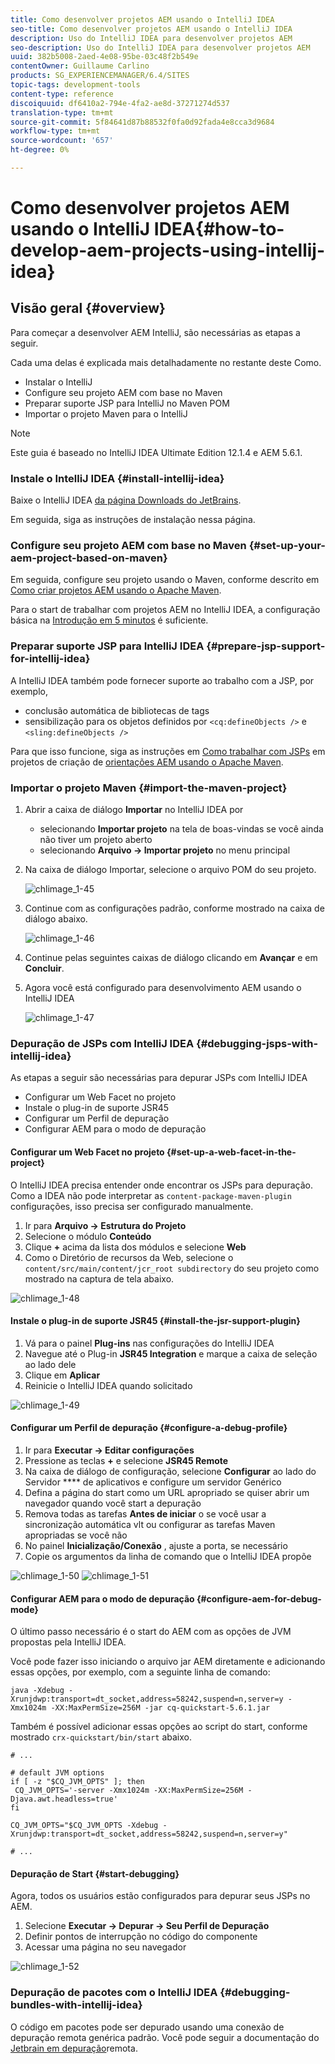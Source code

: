 ```yaml
---
title: Como desenvolver projetos AEM usando o IntelliJ IDEA
seo-title: Como desenvolver projetos AEM usando o IntelliJ IDEA
description: Uso do IntelliJ IDEA para desenvolver projetos AEM
seo-description: Uso do IntelliJ IDEA para desenvolver projetos AEM
uuid: 382b5008-2aed-4e08-95be-03c48f2b549e
contentOwner: Guillaume Carlino
products: SG_EXPERIENCEMANAGER/6.4/SITES
topic-tags: development-tools
content-type: reference
discoiquuid: df6410a2-794e-4fa2-ae8d-37271274d537
translation-type: tm+mt
source-git-commit: 5f84641d87b88532f0fa0d92fada4e8cca3d9684
workflow-type: tm+mt
source-wordcount: '657'
ht-degree: 0%

---
```



# Como desenvolver projetos AEM usando o IntelliJ IDEA{#how-to-develop-aem-projects-using-intellij-idea}

## Visão geral {#overview}

Para começar a desenvolver AEM IntelliJ, são necessárias as etapas a seguir.

Cada uma delas é explicada mais detalhadamente no restante deste Como.

* Instalar o IntelliJ
* Configure seu projeto AEM com base no Maven
* Preparar suporte JSP para IntelliJ no Maven POM
* Importar o projeto Maven para o IntelliJ

>[!NOTE]
>
>Este guia é baseado no IntelliJ IDEA Ultimate Edition 12.1.4 e AEM 5.6.1.

### Instale o IntelliJ IDEA {#install-intellij-idea}

Baixe o IntelliJ IDEA [da página Downloads do JetBrains](https://www.jetbrains.com/idea/download/index.html).

Em seguida, siga as instruções de instalação nessa página.

### Configure seu projeto AEM com base no Maven {#set-up-your-aem-project-based-on-maven}

Em seguida, configure seu projeto usando o Maven, conforme descrito em [Como criar projetos AEM usando o Apache Maven](/help/sites-developing/ht-projects-maven.md).

Para o start de trabalhar com projetos AEM no IntelliJ IDEA, a configuração básica na [Introdução em 5 minutos](https://maven.apache.org/guides/getting-started/maven-in-five-minutes.html) é suficiente.

### Preparar suporte JSP para IntelliJ IDEA {#prepare-jsp-support-for-intellij-idea}

A IntelliJ IDEA também pode fornecer suporte ao trabalho com a JSP, por exemplo,

* conclusão automática de bibliotecas de tags
* sensibilização para os objetos definidos por `<cq:defineObjects />` e `<sling:defineObjects />`

Para que isso funcione, siga as instruções em [Como trabalhar com JSPs](/help/sites-developing/ht-projects-maven.md#how-to-work-with-jsps) em projetos de criação de [orientações AEM usando o Apache Maven](/help/sites-developing/ht-projects-maven.md).

### Importar o projeto Maven {#import-the-maven-project}

1. Abrir a caixa de diálogo **Importar** no IntelliJ IDEA por

   * selecionando **Importar projeto** na tela de boas-vindas se você ainda não tiver um projeto aberto
   * selecionando **Arquivo -> Importar projeto** no menu principal

1. Na caixa de diálogo Importar, selecione o arquivo POM do seu projeto.

   ![chlimage_1-45](assets/chlimage_1-45.png)

1. Continue com as configurações padrão, conforme mostrado na caixa de diálogo abaixo.

   ![chlimage_1-46](assets/chlimage_1-46.png)

1. Continue pelas seguintes caixas de diálogo clicando em **Avançar** e em **Concluir**.
1. Agora você está configurado para desenvolvimento AEM usando o IntelliJ IDEA

   ![chlimage_1-47](assets/chlimage_1-47.png)

### Depuração de JSPs com IntelliJ IDEA {#debugging-jsps-with-intellij-idea}

As etapas a seguir são necessárias para depurar JSPs com IntelliJ IDEA

* Configurar um Web Facet no projeto
* Instale o plug-in de suporte JSR45
* Configurar um Perfil de depuração
* Configurar AEM para o modo de depuração

#### Configurar um Web Facet no projeto {#set-up-a-web-facet-in-the-project}

O IntelliJ IDEA precisa entender onde encontrar os JSPs para depuração. Como a IDEA não pode interpretar as `content-package-maven-plugin` configurações, isso precisa ser configurado manualmente.

1. Ir para **Arquivo -> Estrutura do Projeto**
1. Selecione o módulo **Conteúdo**
1. Clique **+** acima da lista dos módulos e selecione **Web**
1. Como o Diretório de recursos da Web, selecione o `content/src/main/content/jcr_root subdirectory` do seu projeto como mostrado na captura de tela abaixo.

![chlimage_1-48](assets/chlimage_1-48.png)

#### Instale o plug-in de suporte JSR45 {#install-the-jsr-support-plugin}

1. Vá para o painel **Plug-ins** nas configurações do IntelliJ IDEA
1. Navegue até o Plug-in **JSR45 Integration** e marque a caixa de seleção ao lado dele
1. Clique em **Aplicar**
1. Reinicie o IntelliJ IDEA quando solicitado

![chlimage_1-49](assets/chlimage_1-49.png)

#### Configurar um Perfil de depuração {#configure-a-debug-profile}

1. Ir para **Executar -> Editar configurações**
1. Pressione as teclas **+** e selecione **JSR45 Remote**
1. Na caixa de diálogo de configuração, selecione **Configurar** ao lado do Servidor **** de aplicativos e configure um servidor Genérico
1. Defina a página do start como um URL apropriado se quiser abrir um navegador quando você start a depuração
1. Remova todas as tarefas **Antes de iniciar** o se você usar a sincronização automática vlt ou configurar as tarefas Maven apropriadas se você não
1. No painel **Inicialização/Conexão** , ajuste a porta, se necessário
1. Copie os argumentos da linha de comando que o IntelliJ IDEA propõe

![chlimage_1-50](assets/chlimage_1-50.png) ![chlimage_1-51](assets/chlimage_1-51.png)

#### Configurar AEM para o modo de depuração {#configure-aem-for-debug-mode}

O último passo necessário é o start do AEM com as opções de JVM propostas pela IntelliJ IDEA.

Você pode fazer isso iniciando o arquivo jar AEM diretamente e adicionando essas opções, por exemplo, com a seguinte linha de comando:

`java -Xdebug -Xrunjdwp:transport=dt_socket,address=58242,suspend=n,server=y -Xmx1024m -XX:MaxPermSize=256M -jar cq-quickstart-5.6.1.jar`

Também é possível adicionar essas opções ao script do start, conforme mostrado `crx-quickstart/bin/start` abaixo.

```shell
# ...

# default JVM options
if [ -z "$CQ_JVM_OPTS" ]; then
 CQ_JVM_OPTS='-server -Xmx1024m -XX:MaxPermSize=256M -Djava.awt.headless=true'
fi

CQ_JVM_OPTS="$CQ_JVM_OPTS -Xdebug -Xrunjdwp:transport=dt_socket,address=58242,suspend=n,server=y"

# ...
```

#### Depuração de Start {#start-debugging}

Agora, todos os usuários estão configurados para depurar seus JSPs no AEM.

1. Selecione **Executar -> Depurar -> Seu Perfil de Depuração**
1. Definir pontos de interrupção no código do componente
1. Acessar uma página no seu navegador

![chlimage_1-52](assets/chlimage_1-52.png)

### Depuração de pacotes com o IntelliJ IDEA {#debugging-bundles-with-intellij-idea}

O código em pacotes pode ser depurado usando uma conexão de depuração remota genérica padrão. Você pode seguir a documentação do [Jetbrain em depuração](https://www.jetbrains.com/idea/webhelp/run-debug-configuration-remote.html)remota.
